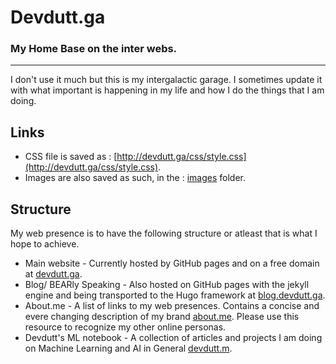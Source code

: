 # Devdutt.ga
### My Home Base on the inter webs.
_____
I don't use it much but this is my intergalactic garage. I sometimes update it with what important is happening in my life and how I do the things that I am doing.

## Links
* CSS file is saved as : [http://devdutt.ga/css/style.css](http://devdutt.ga/css/style.css).
* Images are also saved as such, in the :
[images](http://github.com/devdutt-shenoi/devdutt-shenoi.github.io/tree/master/images) folder.


## Structure
My web presence is to have the following structure or atleast that is 
what I hope to achieve.

* Main website - Currently hosted by GitHub pages and on a free domain 
at [devdutt.ga](http://devdutt.ga).
* Blog/ BEARly Speaking - Also hosted on GitHub pages with the jekyll 
engine and being transported to the Hugo framework at 
[blog.devdutt.ga](http://blog.devdutt.ga).
* About.me - A list of links to my web presences. Contains a concise and 
evere changing description of my brand 
[about.me](http://about.me/devduttshenoi). Please use this resource to 
recognize my other online personas.
* Devdutt's ML notebook - A collection of articles and projects I am 
doing on Machine Learning and AI in General 
[devdutt.m](http://devdutt.ml).

